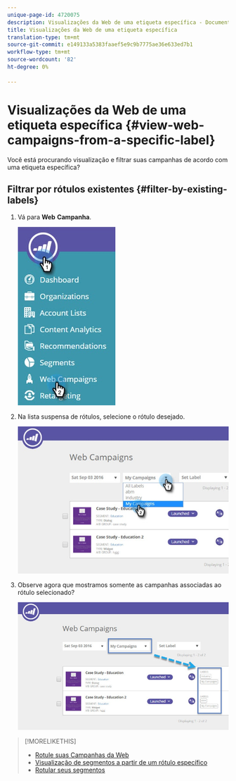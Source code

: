 ```yaml
---
unique-page-id: 4720075
description: Visualizações da Web de uma etiqueta específica - Documentos do Marketing - Documentação do produto
title: Visualizações da Web de uma etiqueta específica
translation-type: tm+mt
source-git-commit: e149133a5383faaef5e9c9b7775ae36e633ed7b1
workflow-type: tm+mt
source-wordcount: '82'
ht-degree: 0%

---
```



# Visualizações da Web de uma etiqueta específica {#view-web-campaigns-from-a-specific-label}

Você está procurando visualização e filtrar suas campanhas de acordo com uma etiqueta específica?

## Filtrar por rótulos existentes {#filter-by-existing-labels}

1. Vá para **Web** **Campanha**.

   ![](assets/web-campaigns-hand-4.jpg)

1. Na lista suspensa de rótulos, selecione o rótulo desejado.

   ![](assets/web-campaigns-my-campaigns-dropdown-1.jpg)

1. Observe agora que mostramos somente as campanhas associadas ao rótulo selecionado?

   ![](assets/web-campaigns-label-showing-1.jpg)

>[!MORELIKETHIS]
>
>* [Rotule suas Campanhas da Web](label-your-web-campaigns.md)
>* [Visualização de segmentos a partir de um rótulo específico](../../../product-docs/web-personalization/using-web-segments/view-segments-from-a-specific-label.md)
>* [Rotular seus segmentos](../../../product-docs/web-personalization/using-web-segments/label-your-segment.md)

>



